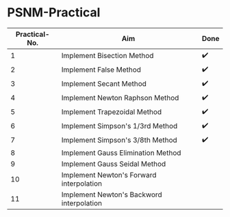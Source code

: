 # PSNM-Practical
|Practical-No.   |Aim                          |Done                        |
|----------------|-------------------------------|-----------------------------|
|1|Implement Bisection Method             |:heavy_check_mark:|
|2|Implement False Method                 |:heavy_check_mark:|
|3|Implement Secant Method                |:heavy_check_mark:|
|4|Implement Newton Raphson Method        |:heavy_check_mark:|
|5|Implement Trapezoidal Method           |:heavy_check_mark:|
|6|Implement Simpson's 1/3rd Method       |:heavy_check_mark:|
|7|Implement Simpson's 3/8th Method       |:heavy_check_mark:|
|8|Implement Gauss Elimination Method     |
|9|Implement Gauss Seidal Method          |
|10|Implement Newton's Forward interpolation|
|11|Implement Newton's Backword interpolation|
